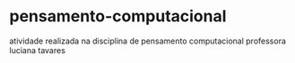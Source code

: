 # pensamento-computacional
atividade realizada na disciplina de pensamento computacional professora luciana tavares
